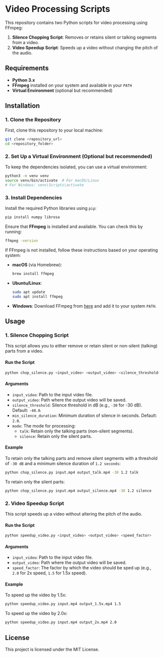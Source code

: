 # Video Processing Scripts

This repository contains two Python scripts for video processing using FFmpeg:
1. **Silence Chopping Script**: Removes or retains silent or talking segments from a video.
2. **Video Speedup Script**: Speeds up a video without changing the pitch of the audio.

## Requirements

- **Python 3.x**
- **FFmpeg** installed on your system and available in your `PATH`
- **Virtual Environment** (optional but recommended)

## Installation

### 1. Clone the Repository

First, clone this repository to your local machine:

```bash
git clone <repository_url>
cd <repository_folder>
```

### 2. Set Up a Virtual Environment (Optional but recommended)

To keep the dependencies isolated, you can use a virtual environment:

```bash
python3 -m venv venv
source venv/bin/activate  # For macOS/Linux
# For Windows: venv\Scripts\activate
```

### 3. Install Dependencies

Install the required Python libraries using `pip`:

```bash
pip install numpy librosa
```

Ensure that **FFmpeg** is installed and available. You can check this by running:

```bash
ffmpeg -version
```

If FFmpeg is not installed, follow these instructions based on your operating system:

- **macOS** (via Homebrew):
  ```bash
  brew install ffmpeg
  ```
  
- **Ubuntu/Linux**:
  ```bash
  sudo apt update
  sudo apt install ffmpeg
  ```

- **Windows**: Download FFmpeg from [here](https://ffmpeg.org/download.html) and add it to your system `PATH`.

## Usage

### 1. Silence Chopping Script

This script allows you to either remove or retain silent or non-silent (talking) parts from a video.

#### Run the Script

```bash
python chop_silence.py <input_video> <output_video> <silence_threshold> <min_silence_duration> <mode>
```

#### Arguments

- `input_video`: Path to the input video file.
- `output_video`: Path where the output video will be saved.
- `silence_threshold`: Silence threshold in dB (e.g., `-30` for -30 dB). Default: `-40.0`.
- `min_silence_duration`: Minimum duration of silence in seconds. Default: `2.0`.
- `mode`: The mode for processing:
  - `talk`: Retain only the talking parts (non-silent segments).
  - `silence`: Retain only the silent parts.

#### Example

To retain only the talking parts and remove silent segments with a threshold of `-30 dB` and a minimum silence duration of `1.2 seconds`:

```bash
python chop_silence.py input.mp4 output_talk.mp4 -30 1.2 talk
```

To retain only the silent parts:

```bash
python chop_silence.py input.mp4 output_silence.mp4 -30 1.2 silence
```

### 2. Video Speedup Script

This script speeds up a video without altering the pitch of the audio.

#### Run the Script

```bash
python speedup_video.py <input_video> <output_video> <speed_factor>
```

#### Arguments

- `input_video`: Path to the input video file.
- `output_video`: Path where the output video will be saved.
- `speed_factor`: The factor by which the video should be sped up (e.g., `2.0` for 2x speed, `1.5` for 1.5x speed).

#### Example

To speed up the video by 1.5x:

```bash
python speedup_video.py input.mp4 output_1.5x.mp4 1.5
```

To speed up the video by 2.0x:

```bash
python speedup_video.py input.mp4 output_2x.mp4 2.0
```

## License

This project is licensed under the MIT License.

